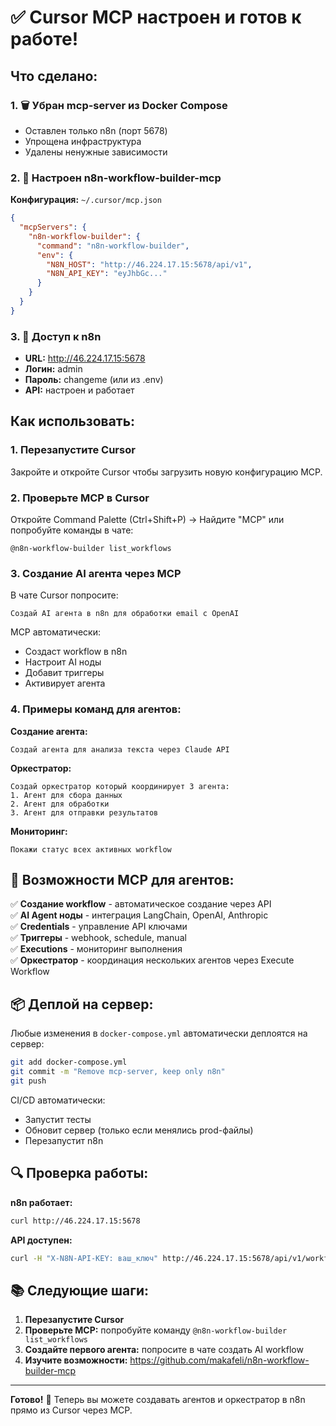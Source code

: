 # ✅ Cursor MCP настроен и готов к работе!

## Что сделано:

### 1. 🗑️ Убран mcp-server из Docker Compose
- Оставлен только n8n (порт 5678)
- Упрощена инфраструктура
- Удалены ненужные зависимости

### 2. 🔧 Настроен n8n-workflow-builder-mcp
**Конфигурация:** `~/.cursor/mcp.json`
```json
{
  "mcpServers": {
    "n8n-workflow-builder": {
      "command": "n8n-workflow-builder",
      "env": {
        "N8N_HOST": "http://46.224.17.15:5678/api/v1",
        "N8N_API_KEY": "eyJhbGc..."
      }
    }
  }
}
```

### 3. 🚀 Доступ к n8n
- **URL:** http://46.224.17.15:5678
- **Логин:** admin
- **Пароль:** changeme (или из .env)
- **API:** настроен и работает

## Как использовать:

### 1. Перезапустите Cursor
Закройте и откройте Cursor чтобы загрузить новую конфигурацию MCP.

### 2. Проверьте MCP в Cursor
Откройте Command Palette (Ctrl+Shift+P) → Найдите "MCP" или попробуйте команды в чате:
```
@n8n-workflow-builder list_workflows
```

### 3. Создание AI агента через MCP
В чате Cursor попросите:
```
Создай AI агента в n8n для обработки email с OpenAI
```

MCP автоматически:
- Создаст workflow в n8n
- Настроит AI ноды
- Добавит триггеры
- Активирует агента

### 4. Примеры команд для агентов:

**Создание агента:**
```
Создай агента для анализа текста через Claude API
```

**Оркестратор:**
```
Создай оркестратор который координирует 3 агента:
1. Агент для сбора данных
2. Агент для обработки
3. Агент для отправки результатов
```

**Мониторинг:**
```
Покажи статус всех активных workflow
```

## 🎯 Возможности MCP для агентов:

✅ **Создание workflow** - автоматическое создание через API  
✅ **AI Agent ноды** - интеграция LangChain, OpenAI, Anthropic  
✅ **Credentials** - управление API ключами  
✅ **Триггеры** - webhook, schedule, manual  
✅ **Executions** - мониторинг выполнения  
✅ **Оркестратор** - координация нескольких агентов через Execute Workflow  

## 📦 Деплой на сервер:

Любые изменения в `docker-compose.yml` автоматически деплоятся на сервер:
```bash
git add docker-compose.yml
git commit -m "Remove mcp-server, keep only n8n"
git push
```

CI/CD автоматически:
- Запустит тесты
- Обновит сервер (только если менялись prod-файлы)
- Перезапустит n8n

## 🔍 Проверка работы:

**n8n работает:**
```bash
curl http://46.224.17.15:5678
```

**API доступен:**
```bash
curl -H "X-N8N-API-KEY: ваш_ключ" http://46.224.17.15:5678/api/v1/workflows
```

## 📚 Следующие шаги:

1. **Перезапустите Cursor**
2. **Проверьте MCP:** попробуйте команду `@n8n-workflow-builder list_workflows`
3. **Создайте первого агента:** попросите в чате создать AI workflow
4. **Изучите возможности:** https://github.com/makafeli/n8n-workflow-builder-mcp

---

**Готово!** 🎉 Теперь вы можете создавать агентов и оркестратор в n8n прямо из Cursor через MCP.

